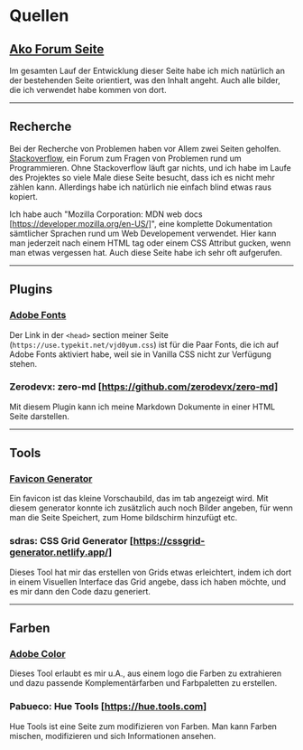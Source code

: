 # Quellen

## [Ako Forum Seite](https://www.ako-forum.de)

Im gesamten Lauf der Entwicklung dieser Seite habe ich mich natürlich an der bestehenden Seite orientiert, was den Inhalt angeht. Auch alle bilder, die ich verwendet habe kommen von dort.

---

## Recherche

Bei der Recherche von Problemen haben vor Allem zwei Seiten geholfen. [Stackoverflow](https://www.stackoverflow.com), ein Forum zum Fragen von Problemen rund um Programmieren. Ohne Stackoverflow läuft gar nichts, und ich habe im Laufe des Projektes so viele Male diese Seite besucht, dass ich es nicht mehr zählen kann. Allerdings habe ich natürlich nie einfach blind etwas raus kopiert.

Ich habe auch "Mozilla Corporation: MDN web docs [https://developer.mozilla.org/en-US/]", eine komplette Dokumentation sämtlicher Sprachen rund um Web Developement verwendet. Hier kann man jederzeit nach einem HTML tag oder einem CSS Attribut gucken, wenn man etwas vergessen hat. Auch diese Seite habe ich sehr oft aufgerufen.

---

## Plugins

### [Adobe Fonts](https://fonts.adobe.com)

Der Link in der `<head>` section meiner Seite (`https://use.typekit.net/vjd0yum.css`) ist für die Paar Fonts, die ich auf Adobe Fonts aktiviert habe, weil sie in Vanilla CSS nicht zur Verfügung stehen.

### Zerodevx: zero-md [https://github.com/zerodevx/zero-md]

Mit diesem Plugin kann ich meine Markdown Dokumente in einer HTML Seite darstellen.

---

## Tools

### [Favicon Generator](https://realfavicongenerator.net/)

Ein favicon ist das kleine Vorschaubild, das im tab angezeigt wird. Mit diesem generator konnte ich zusätzlich auch noch Bilder angeben, für wenn man die Seite Speichert, zum Home bildschirm hinzufügt etc.

### sdras: CSS Grid Generator [https://cssgrid-generator.netlify.app/]

Dieses Tool hat mir das erstellen von Grids etwas erleichtert, indem ich dort in einem Visuellen Interface das Grid angebe, dass ich haben möchte, und es mir dann den Code dazu generiert.

---

## Farben

### [Adobe Color](https://color.adobe.com)

Dieses Tool erlaubt es mir u.A., aus einem logo die Farben zu extrahieren und dazu passende Komplementärfarben und Farbpaletten zu erstellen.

### Pabueco: Hue Tools [https://hue.tools.com]

Hue Tools ist eine Seite zum modifizieren von Farben. Man kann Farben mischen, modifizieren und sich Informationen ansehen.
